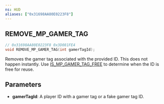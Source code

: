 ```yaml
---
ns: HUD
aliases: ["0x31698AA80E0223F8"]
---
```

## REMOVE_MP_GAMER_TAG

```c
// 0x31698AA80E0223F8 0x3D081FE4
void REMOVE_MP_GAMER_TAG(int gamerTagId);
```

Removes the gamer tag associated with the provided ID. This does not happen instantly. Use [IS_MP_GAMER_TAG_FREE](#_0x595B5178E412E199) to determine when the ID is free for reuse.

## Parameters
* **gamerTagId**: A player ID with a gamer tag or a fake gamer tag ID.

